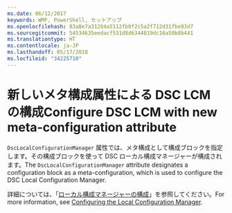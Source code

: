 ```yaml
---
ms.date: 06/12/2017
keywords: WMF, PowerShell, セットアップ
ms.openlocfilehash: 83a8e7a31284a5112fb0f2c5a2f712d31fbe83d7
ms.sourcegitcommit: 54534635eedacf531d8d6344019dc16a50b8b441
ms.translationtype: HT
ms.contentlocale: ja-JP
ms.lasthandoff: 05/17/2018
ms.locfileid: "34225710"
---
```

# <a name="configure-dsc-lcm-with-new-meta-configuration-attribute"></a><span data-ttu-id="b5ba0-102">新しいメタ構成属性による DSC LCM の構成</span><span class="sxs-lookup"><span data-stu-id="b5ba0-102">Configure DSC LCM with new meta-configuration attribute</span></span>

<span data-ttu-id="b5ba0-103">`DscLocalConfigurationManager` 属性では、メタ構成として構成ブロックを指定します。その構成ブロックを使って DSC ローカル構成マネージャーが構成されます。</span><span class="sxs-lookup"><span data-stu-id="b5ba0-103">The `DscLocalConfigurationManager` attribute designates a configuration block as a meta-configuration, which is used to configure the DSC Local Configuration Manager.</span></span>

<span data-ttu-id="b5ba0-104">詳細については、「[ローカル構成マネージャーの構成](https://msdn.microsoft.com/powershell/dsc/metaconfig)」を参照してください。</span><span class="sxs-lookup"><span data-stu-id="b5ba0-104">For more information, see [Configuring the Local Configuration Manager](https://msdn.microsoft.com/powershell/dsc/metaconfig).</span></span>
